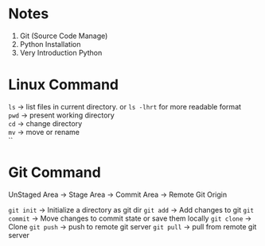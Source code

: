 # Notes


1. Git (Source Code Manage)
2. Python Installation
3. Very Introduction Python


# Linux Command

`ls` -> list files in current directory. or `ls -lhrt` for more readable format  
`pwd` -> present working directory  
`cd` -> change directory  
`mv` -> move or rename  
``


# Git Command

UnStaged Area -> Stage Area -> Commit Area -> Remote Git Origin

`git init` -> Initialize a directory as git dir
`git add` -> Add changes to git
`git commit` -> Move changes to commit state or save them locally
`git clone` -> Clone 
`git push` -> push to remote git server
`git pull` -> pull from remote git server

